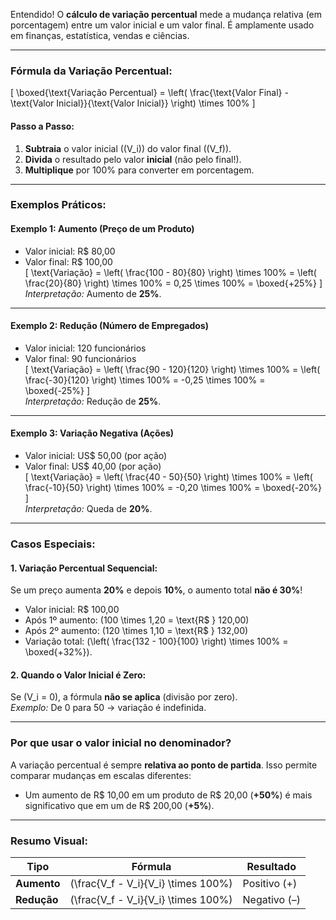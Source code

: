 Entendido! O **cálculo de variação percentual** mede a mudança relativa (em porcentagem) entre um valor inicial e um valor final. É amplamente usado em finanças, estatística, vendas e ciências.  

---

### **Fórmula da Variação Percentual:**
\[
\boxed{\text{Variação Percentual} = \left( \frac{\text{Valor Final} - \text{Valor Inicial}}{\text{Valor Inicial}} \right) \times 100\%
\]

#### **Passo a Passo:**
1. **Subtraia** o valor inicial (\(V_i\)) do valor final (\(V_f\)).  
2. **Divida** o resultado pelo valor **inicial** (não pelo final!).  
3. **Multiplique** por 100% para converter em porcentagem.  

---

### **Exemplos Práticos:**

#### **Exemplo 1: Aumento (Preço de um Produto)**  
- Valor inicial: R$ 80,00  
- Valor final: R$ 100,00  
\[
\text{Variação} = \left( \frac{100 - 80}{80} \right) \times 100\% = \left( \frac{20}{80} \right) \times 100\% = 0,25 \times 100\% = \boxed{+25\%}
\]  
*Interpretação:* Aumento de **25%**.

---

#### **Exemplo 2: Redução (Número de Empregados)**  
- Valor inicial: 120 funcionários  
- Valor final: 90 funcionários  
\[
\text{Variação} = \left( \frac{90 - 120}{120} \right) \times 100\% = \left( \frac{-30}{120} \right) \times 100\% = -0,25 \times 100\% = \boxed{-25\%}
\]  
*Interpretação:* Redução de **25%**.

---

#### **Exemplo 3: Variação Negativa (Ações)**  
- Valor inicial: US$ 50,00 (por ação)  
- Valor final: US$ 40,00 (por ação)  
\[
\text{Variação} = \left( \frac{40 - 50}{50} \right) \times 100\% = \left( \frac{-10}{50} \right) \times 100\% = -0,20 \times 100\% = \boxed{-20\%}
\]  
*Interpretação:* Queda de **20%**.

---

### **Casos Especiais:**

#### **1. Variação Percentual Sequencial:**  
Se um preço aumenta **20%** e depois **10%**, o aumento total **não é 30%**!  
- Valor inicial: R$ 100,00  
- Após 1º aumento: \(100 \times 1,20 = \text{R\$ } 120,00\)  
- Após 2º aumento: \(120 \times 1,10 = \text{R\$ } 132,00\)  
- Variação total: \(\left( \frac{132 - 100}{100} \right) \times 100\% = \boxed{+32\%}\).

#### **2. Quando o Valor Inicial é Zero:**  
Se \(V_i = 0\), a fórmula **não se aplica** (divisão por zero).  
*Exemplo:* De 0 para 50 → variação é indefinida.

---

### **Por que usar o valor inicial no denominador?**  
A variação percentual é sempre **relativa ao ponto de partida**. Isso permite comparar mudanças em escalas diferentes:  
- Um aumento de R$ 10,00 em um produto de R$ 20,00 (**+50%**) é mais significativo que em um de R$ 200,00 (**+5%**).

---

### **Resumo Visual:**  
| Tipo          | Fórmula                            | Resultado       |  
|---------------|-----------------------------------|----------------|  
| **Aumento**   | \(\frac{V_f - V_i}{V_i} \times 100\%\) | Positivo (+) |  
| **Redução**   | \(\frac{V_f - V_i}{V_i} \times 100\%\) | Negativo (–) |  
